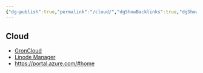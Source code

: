```yaml
---
{"dg-publish":true,"permalink":"/cloud/","dgShowBacklinks":true,"dgShowLocalGraph":true}
---
```



## Cloud
- [GronCloud](https://groncloud.com/products?ref=producthunt)
- [Linode Manager](https://cloud.linode.com/linodes)
- https://portal.azure.com/#home